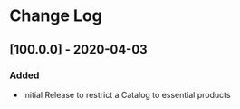 # Change Log

## [100.0.0] - 2020-04-03
### Added
- Initial Release to restrict a Catalog to essential products